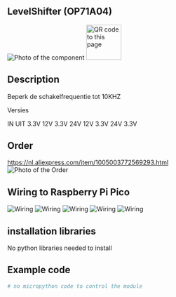 ## LevelShifter (OP71A04)

<img src="OP71A04_Photo.jpg" alt="Photo of the component">
<img src="OP71A04_QR_code.jpg" alt="QR code to this page" width="80" height="80">

## Description
Beperk de schakelfrequentie tot 10KHZ

Versies

IN        UIT
3.3V    12V
3.3V    24V
12V     3.3V
24V     3.3V


## Order
<a href="https://nl.aliexpress.com/item/1005003772569293.html">https://nl.aliexpress.com/item/1005003772569293.html</a>
<img src="OP71A04_Order.jpg" alt="Photo of the Order">

## Wiring to Raspberry Pi Pico

<img src="OP71A04_Wiring.jpg" alt="Wiring" >
<img src="OP71A04_Wiring_01.jpg" alt="Wiring" >
<img src="OP71A04_Wiring_02.jpg" alt="Wiring" >
<img src="OP71A04_Wiring_03.jpg" alt="Wiring" >
<img src="OP71A04_Wiring_04.jpg" alt="Wiring" >


## installation libraries
No python libraries needed to install


## Example code

```python
# no micropython code to control the module
```

